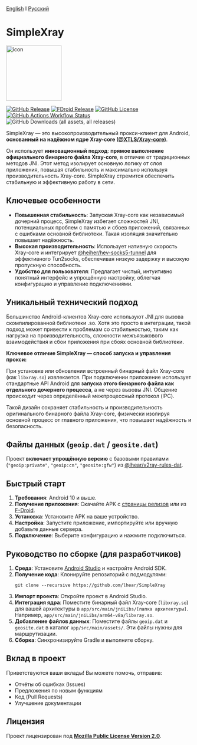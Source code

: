 [English](README.md) I [Русский](README_RU.md)

# SimpleXray

<img src="https://raw.githubusercontent.com/lhear/SimpleXray/main/metadata/en-US/images/icon.png" alt="icon" width="150">

[![GitHub Release](https://img.shields.io/github/v/release/lhear/SimpleXray)](https://github.com/lhear/SimpleXray/releases)
[![FDroid Release](https://img.shields.io/f-droid/v/com.simplexray.an.svg)](https://f-droid.org/packages/com.simplexray.an)
[![GitHub License](https://img.shields.io/github/license/lhear/SimpleXray)](LICENSE)
[![GitHub Actions Workflow Status](https://img.shields.io/github/actions/workflow/status/lhear/SimpleXray/.github%2Fworkflows%2Fbuild.yml)](https://github.com/lhear/SimpleXray/actions)
![GitHub Downloads (all assets, all releases)](https://img.shields.io/github/downloads/lhear/SimpleXray/total)

SimpleXray — это высокопроизводительный прокси-клиент для Android, **основанный на надёжном ядре Xray-core ([@XTLS/Xray-core](https://github.com/XTLS/Xray-core))**.

Он использует **инновационный подход**: **прямое выполнение официального бинарного файла Xray-core**, в отличие от традиционных методов JNI. Этот метод изолирует основную логику от слоя приложения, повышая стабильность и максимально используя производительность Xray-core. SimpleXray стремится обеспечить стабильную и эффективную работу в сети.

## Ключевые особенности

*   **Повышенная стабильность**: Запуская Xray-core как независимый дочерний процесс, SimpleXray избегает сложностей JNI, потенциальных проблем с памятью и сбоев приложений, связанных с ошибками основной библиотеки. Такая изоляция значительно повышает надёжность.
*   **Высокая производительность**: Использует нативную скорость Xray-core и интегрирует [@heiher/hev-socks5-tunnel](https://github.com/heiher/hev-socks5-tunnel) для эффективного Tun2socks, обеспечивая низкую задержку и высокую пропускную способность.
*   **Удобство для пользователя**: Предлагает чистый, интуитивно понятный интерфейс и упрощённую настройку, облегчая конфигурацию и управление подключениями.

## Уникальный технический подход

Большинство Android-клиентов Xray-core используют JNI для вызова скомпилированной библиотеки .so. Хотя это просто в интеграции, такой подход может привести к проблемам со стабильностью, таким как нагрузка на производительность, сложности межъязыкового взаимодействия и сбои приложения при сбоях основной библиотеки.

**Ключевое отличие SimpleXray — способ запуска и управления прокси:**

При установке или обновлении встроенный бинарный файл Xray-core (как `libxray.so`) извлекается. При подключении приложение использует стандартные API Android для **запуска этого бинарного файла как отдельного дочернего процесса**, а не через вызовы JNI. Общение происходит через определённый межпроцессный протокол (IPC).

Такой дизайн сохраняет стабильность и производительность оригинального бинарного файла Xray-core, физически изолируя основной процесс от главного приложения, что повышает надёжность и безопасность.

## Файлы данных (`geoip.dat` / `geosite.dat`)

Проект **включает упрощённую версию** с базовыми правилами (`"geoip:private"`, `"geoip:cn"`, `"geosite:gfw"`) из [@lhear/v2ray-rules-dat](https://github.com/lhear/v2ray-rules-dat).

## Быстрый старт

1.  **Требования**: Android 10 и выше.
2.  **Получение приложения**: Скачайте APK с [страницы релизов](https://github.com/lhear/SimpleXray/releases) или из [F-Droid](https://f-droid.org/packages/com.simplexray.an).
3.  **Установка**: Установите APK на ваше устройство.
4.  **Настройка**: Запустите приложение, импортируйте или вручную добавьте данные сервера.
5.  **Подключение**: Выберите конфигурацию и нажмите подключиться.

## Руководство по сборке (для разработчиков)

1.  **Среда**: Установите [Android Studio](https://developer.android.com/studio) и настройте Android SDK.
2.  **Получение кода**: Клонируйте репозиторий с подмодулями:
    ```
    git clone --recursive https://github.com/lhear/SimpleXray
    ```
3.  **Импорт проекта**: Откройте проект в Android Studio.
4.  **Интеграция ядра**: Поместите бинарный файл Xray-core (`libxray.so`) для вашей архитектуры в `app/src/main/jniLibs/[папка архитектуры]`. Например, `app/src/main/jniLibs/arm64-v8a/libxray.so`.
5.  **Добавление файлов данных**: Поместите файлы `geoip.dat` и `geosite.dat` в каталог `app/src/main/assets/`. Эти файлы нужны для маршрутизации.
6.  **Сборка**: Синхронизируйте Gradle и выполните сборку.

## Вклад в проект

Приветствуются ваши вклады! Вы можете помочь, отправив:
*   Отчёты об ошибках (Issues)
*   Предложения по новым функциям
*   Код (Pull Requests)
*   Улучшение документации

## Лицензия

Проект лицензирован под **[Mozilla Public License Version 2.0](LICENSE)**.
